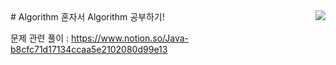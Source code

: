 <img align='right' src="http://mazassumnida.wtf/api/v2/generate_badge?boj=lch9502">
# Algorithm
혼자서 Algorithm 공부하기!


문제 관련 풀이 : https://www.notion.so/Java-b8cfc71d17134ccaa5e2102080d99e13
